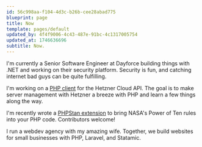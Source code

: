 ```yaml
---
id: 56c998aa-f104-4d3c-b26b-cee28abad775
blueprint: page
title: Now
template: pages/default
updated_by: 4f4f9006-4c43-487e-91bc-4c1317005754
updated_at: 1746636696
subtitle: Now.
---
```

I'm currently a Senior Software Engineer at Dayforce building things with .NET and working on their security platform. Security is fun, and catching internet bad guys can be quite fulfilling.

I'm working on a [PHP client](https://github.com/hetzner-cloud-php/client) for the Hetzner Cloud API. The goal is to make server management with Hetzner a breeze with PHP and learn a few things along the way.

I'm recently wrote a [PHPStan extension](https://github.com/joeymckenzie/nasastan) to bring NASA's Power of Ten rules into your PHP code. Contributors welcome!

I run a webdev agency with my amazing wife. Together, we build websites for small businesses with PHP, Laravel, and Statamic.